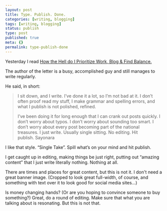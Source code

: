 ```yaml
---
layout: post
title: Type. Publish. Done.
categories: [writing, blogging]
tags: [writing, blogging]
status: publish
type: post
published: true
meta: {}
permalink: type-publish-done
---
```




Yesterday I read [How the Hell do I Prioritize Work, Blog & Find Balance.](http://www.bothsidesofthetable.com/2015/07/14/how-the-hell-do-i-prioritize-work-blog-find-balance/)

The author of the letter is a busy, accomplished guy and still manages to write regularly. 

He said, in short:

> I sit down, and I write. I’ve done it a lot, so I’m not bad at it. I don’t often proof read my stuff, I make grammar and spelling errors, and what I publish is not polished, refined.
>
>I’ve been doing it for long enough that I can crank out posts quickly. I don’t worry about typos. I don’t worry about sounding too smart. I don’t worry about every post becoming part of the national treasures. I just write. Usually single sitting. No editing. Hit publish. Sayonara

I like that style. “Single Take”. Spill what’s on your mind and hit publish.

I get caught up in editing, making things be just right, putting out “amazing content” that I just write literally nothing. Nothing at all.

There are times and places for great content, but this is not it. I don't need a great banner image. (Cropped to look great full-width, of course, and something with text over it to look good for social media sites...)

Is money changing hands? (Or are you hoping to convince someone to buy something?) Great, do a round of editing. Make sure that what you are talking about is resonating. But this is not that.
